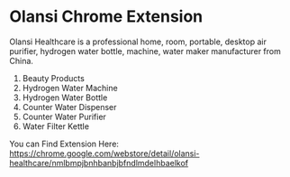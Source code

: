 # Olansi Chrome Extension

Olansi Healthcare is a professional home, room, portable, desktop air purifier, hydrogen water bottle, machine, water maker manufacturer from China.

1. Beauty Products
2. Hydrogen Water Machine
3. Hydrogen Water Bottle
4. Counter Water Dispenser
5. Counter Water Purifier
6. Water Filter Kettle

You can Find Extension Here:  https://chrome.google.com/webstore/detail/olansi-healthcare/nmlbmpjbnhbanbjbfndlmdelhbaelkof
